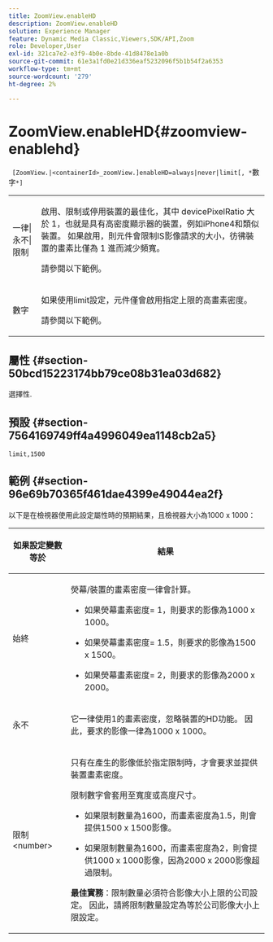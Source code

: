```yaml
---
title: ZoomView.enableHD
description: ZoomView.enableHD
solution: Experience Manager
feature: Dynamic Media Classic,Viewers,SDK/API,Zoom
role: Developer,User
exl-id: 321ca7e2-e3f9-4b0e-8bde-41d8478e1a0b
source-git-commit: 61e3a1fd0e21d336eaf5232096f5b1b54f2a6353
workflow-type: tm+mt
source-wordcount: '279'
ht-degree: 2%

---
```


# ZoomView.enableHD{#zoomview-enablehd}

` [ZoomView.|<containerId>_zoomView.]enableHD=always|never|limit[, *`數字`*]`

<table id="table_0BEA0B5FFDF64E5594B534B2A87A6D88"> 
 <tbody> 
  <tr> 
   <td colname="col1"> <p> <span class="codeph"> 一律|永不|限制</span> </p> </td> 
   <td colname="col2"> <p> 啟用、限制或停用裝置的最佳化，其中 <span class="codeph"> devicePixelRatio</span> 大於 <span class="codeph"> 1</span>，也就是具有高密度顯示器的裝置，例如iPhone4和類似裝置。 如果啟用，則元件會限制IS影像請求的大小，彷彿裝置的畫素比僅為 <span class="codeph"> 1</span> 進而減少頻寬。 </p> <p>請參閱以下範例。 </p> </td> 
  </tr> 
  <tr> 
   <td colname="col1"> <p> <span class="codeph"> <span class="varname"> 數字</span> </span> </p> </td> 
   <td colname="col2"> <p> 如果使用limit設定，元件僅會啟用指定上限的高畫素密度。 </p> <p>請參閱以下範例。 </p> </td> 
  </tr> 
 </tbody> 
</table>

## 屬性 {#section-50bcd15223174bb79ce08b31ea03d682}

選擇性.

## 預設 {#section-7564169749ff4a4996049ea1148cb2a5}

`limit,1500`

## 範例 {#section-96e69b70365f461dae4399e49044ea2f}

以下是在檢視器使用此設定屬性時的預期結果，且檢視器大小為1000 x 1000：

<table id="table_F97FEDA0EE1B4EF6AC9FF9060548ACA4"> 
 <thead> 
  <tr> 
   <th colname="col1" class="entry"> <p>如果設定變數等於 </p> </th> 
   <th colname="col2" class="entry"> <p>結果 </p> </th> 
  </tr> 
 </thead>
 <tbody> 
  <tr> 
   <td colname="col1"> <p> <span class="codeph"> 始終</span> </p> </td> 
   <td colname="col2"> <p>熒幕/裝置的畫素密度一律會計算。</p> <p> 
     <ul id="ul_D8F31FDFCDB74B75A3B1BFBEE33AF2E2"> 
      <li id="li_8A1C6DCCE10545349C73029729211BB2"> <p>如果熒幕畫素密度= 1，則要求的影像為1000 x 1000。 </p> </li> 
      <li id="li_884156A34AC64B4E9B3ACC4C25EB710F"> <p>如果熒幕畫素密度= 1.5，則要求的影像為1500 x 1500。 </p> </li> 
      <li id="li_7EC699284A7F4E679E512C3DA8B5454F"> <p>如果熒幕畫素密度= 2，則要求的影像為2000 x 2000。 </p> </li> 
     </ul> </p> </td> 
  </tr> 
  <tr> 
   <td colname="col1"> <p> <span class="codeph"> 永不</span> </p> </td> 
   <td colname="col2"> <p>它一律使用1的畫素密度，忽略裝置的HD功能。 因此，要求的影像一律為1000 x 1000。 </p> </td> 
  </tr> 
  <tr> 
   <td colname="col1"> <p> <span class="codeph"> 限制&lt;number&gt;</span> </p> </td> 
   <td colname="col2"> <p>只有在產生的影像低於指定限制時，才會要求並提供裝置畫素密度。 </p> <p>限制數字會套用至寬度或高度尺寸。 </p> <p> 
     <ul id="ul_CEC06B2280164951BA1A0ADED99E8050"> 
      <li id="li_CA7A0980ACC54690A4F212DF53E2DC8A"> <p>如果限制數量為1600，而畫素密度為1.5，則會提供1500 x 1500影像。 </p> </li> 
      <li id="li_A4AAD7FBFA0347B082789511CA6768A5"> <p>如果限制數量為1600，而畫素密度為2，則會提供1000 x 1000影像，因為2000 x 2000影像超過限制。 </p> </li> 
     </ul> </p> <p> <b>最佳實務</b>：限制數量必須符合影像大小上限的公司設定。 因此，請將限制數量設定為等於公司影像大小上限設定。 </p> </td> 
  </tr> 
 </tbody> 
</table>
